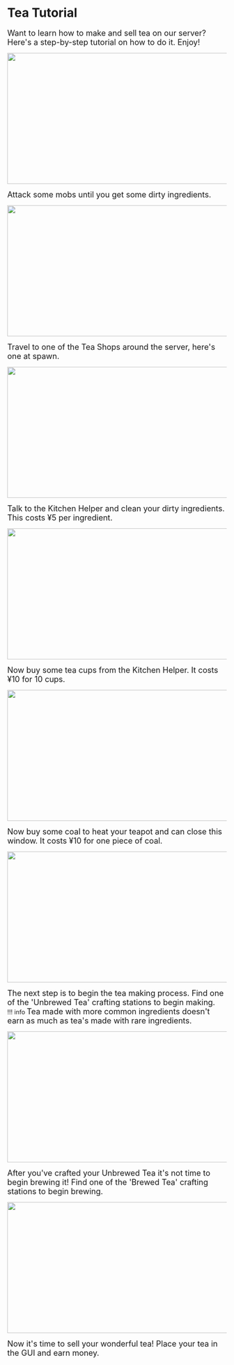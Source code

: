 # Tea Tutorial

<font size=4>Want to learn how to make and sell tea on our server? Here's a step-by-step tutorial on how to do it. Enjoy!</font>

<p align=center><img src="https://s3.amazonaws.com/files.enjin.com/765924/modules/forum/attachments/Tea1_1614779509.png"
     width="600"
     height="300"></p></p>

<font size=4>Attack some mobs until you get some dirty ingredients.</font>

<p align=center><img src="https://s3.amazonaws.com/files.enjin.com/765924/modules/forum/attachments/Tea2_1614779510.png"
     width="600"
     height="300"></p>

<font size=4>Travel to one of the Tea Shops around the server, here's one at spawn.</font>

<p align=center><img src="https://s3.amazonaws.com/files.enjin.com/765924/modules/forum/attachments/Tea3_1614779510.png"
     width="600"
     height="300"></p>

<font size=4>Talk to the Kitchen Helper and clean your dirty ingredients. This costs ¥5 per ingredient.</font>

<p align=center><img src="https://s3.amazonaws.com/files.enjin.com/765924/modules/forum/attachments/Tea4_1614779511.png"
     width="600"
     height="300"></p>

<font size=4>Now buy some tea cups from the Kitchen Helper. It costs ¥10 for 10 cups.</font>

<p align=center><img src="https://s3.amazonaws.com/files.enjin.com/765924/modules/forum/attachments/Tea5_1614779511.png"
     width="600"
     height="300"></p>

<font size=4>Now buy some coal to heat your teapot and can close this window. It costs  ¥10 for one piece of coal.</font>

<p align=center><img src="https://s3.amazonaws.com/files.enjin.com/765924/modules/forum/attachments/Tea6_1614779512.png"
     width="600"
     height="300"></p>

<font size=4>The next step is to begin the tea making process. Find one of the 'Unbrewed Tea' crafting stations to begin making.</font><br>
!!! info
     <font size=4>Tea made with more common ingredients doesn't earn as much as tea's made with rare ingredients.</font>

<p align=center><img src="https://s3.amazonaws.com/files.enjin.com/765924/modules/forum/attachments/Tea7_1614779512.png"
     width="600"
     height="300"></p>

<font size=4>After you've crafted your Unbrewed Tea it's not time to begin brewing it! Find one of the 'Brewed Tea' crafting stations to begin brewing.</font>

<p align=center><img src="https://s3.amazonaws.com/files.enjin.com/765924/modules/forum/attachments/Tea8_1614779513.png"
     width="600"
     height="300"></p>

<font size=4>Now it's time to sell your wonderful tea! Place your tea in the GUI and earn money.</font>